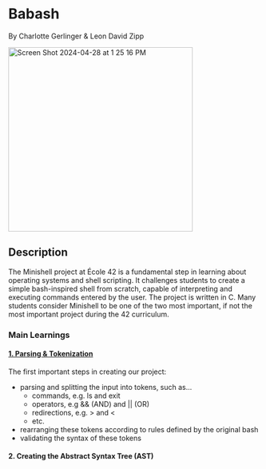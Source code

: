 # Babash
By Charlotte Gerlinger & Leon David Zipp

<img width="369" alt="Screen Shot 2024-04-28 at 1 25 16 PM" src="https://github.com/LeonDavidZipp/minishell/assets/117377515/25d633c9-eecc-4cd9-98d6-10ad5784a834">

## Description
The Minishell project at École 42 is a fundamental step in learning about operating systems and shell scripting.
It challenges students to create a simple bash-inspired shell from scratch, capable of interpreting and executing commands entered by the user.
The project is written in C. Many students consider Minishell to be one of the two most important, if not the most important project during the
42 curriculum.
### Main Learnings
#### [1. Parsing & Tokenization](https://github.com/LeonDavidZipp/minishell/tree/main/src/parsing)
The first important steps in creating our project:
- parsing and splitting the input into tokens, such as...
  - commands, e.g. ls and exit
  - operators, e.g && (AND) and || (OR)
  - redirections, e.g. > and <
  - etc.
- rearranging these tokens according to rules defined by the original bash
- validating the syntax of these tokens

#### 2. Creating the Abstract Syntax Tree (AST)
